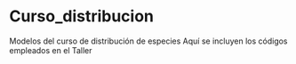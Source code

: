 # Curso_distribucion
 Modelos del curso de distribución de especies
Aquí se incluyen los códigos empleados en el Taller
